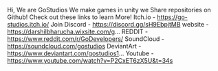 Hi, We are GoStudios We make games in unity we Share repositories on Github!
Check out these links to learn More!
Itch.io - https://go-studios.itch.io/
Join Discord - https://discord.gg/sH9EbpjtMB
website - https://darshilbharucha.wixsite.com/g...
REDDIT - https://www.reddit.com/r/GoDevelopers/
SoundCloud - https://soundcloud.com/gostudios
DeviantArt - https://www.deviantart.com/gostudios1...
Youtube - https://www.youtube.com/watch?v=P2CxET6zX5U&t=34s
